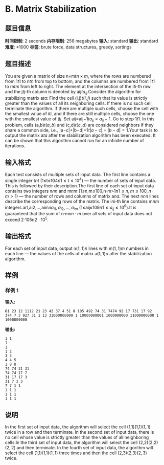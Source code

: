 # B. Matrix Stabilization

## 题目信息

**时间限制**: 2 seconds
**内存限制**: 256 megabytes
**输入**: standard
**输出**: standard
**难度**: *1000
**标签**: brute force, data structures, greedy, sortings

## 题目描述

You are given a matrix of size n×m$t$$n \times m$, where the rows are numbered from 1$t$$1$ to n$t$$n$ from top to bottom, and the columns are numbered from 1$t$$1$ to m$t$$m$ from left to right. The element at the intersection of the i$t$$i$-th row and the j$t$$j$-th column is denoted by aij$t$$a_{ij}$.Consider the algorithm for stabilizing matrix a$t$$a$: Find the cell (i,j)$t$$(i, j)$ such that its value is strictly greater than the values of all its neighboring cells. If there is no such cell, terminate the algorithm. If there are multiple such cells, choose the cell with the smallest value of i$t$$i$, and if there are still multiple cells, choose the one with the smallest value of j$t$$j$. Set aij=aij−1$t$$a_{ij} = a_{ij} - 1$. Go to step 1$t$$1$. In this problem, cells (a,b)$t$$(a, b)$ and (c,d)$t$$(c, d)$ are considered neighbors if they share a common side, i.e., |a−c|+|b−d|=1$t$$|a - c| + |b - d| = 1$.Your task is to output the matrix a$t$$a$ after the stabilization algorithm has been executed. It can be shown that this algorithm cannot run for an infinite number of iterations.

## 输入格式

Each test consists of multiple sets of input data. The first line contains a single integer t$n$$t$ (1≤t≤104$n$$1 \leq t \leq 10^4$) — the number of sets of input data. This is followed by their description.The first line of each set of input data contains two integers n$n$$n$ and m$n$$m$ (1≤n,m≤100,n⋅m>1$n$$1 \leq n, m \leq 100, n \cdot m > 1$) — the number of rows and columns of matrix a$n$$a$. The next n$n$$n$ lines describe the corresponding rows of the matrix. The i$n$$i$-th line contains m$n$$m$ integers ai1,ai2,…,aim$n$$a_{i1}, a_{i2}, \ldots, a_{im}$ (1≤aij≤109$n$$1 \leq a_{ij} \leq 10^9$).It is guaranteed that the sum of n⋅m$n$$n \cdot m$ over all sets of input data does not exceed 2⋅105$n$$2 \cdot 10^5$.

## 输出格式

For each set of input data, output n$(1, 1)$$n$ lines with m$(1, 1)$$m$ numbers in each line — the values of the cells of matrix a$(1, 1)$$a$ after the stabilization algorithm.

## 样例

### 样例 1

**输入:**
```
61 23 12 1112 21 23 42 37 4 51 8 105 492 74 31 7474 92 17 731 17 92 374 7 3 927 31 1 13 31000000000 1 10000000001 1000000000 11000000000 1 1000000000
```

**输出:**
```
1 1 
1 
1 
1 2 
3 3 
4 4 5 
1 8 8 
74 74 31 31 
74 74 17 7 
31 17 17 3 
31 7 3 3 
7 7 1 1 
1 1 1 
1 1 1 
1 1 1
```

## 说明

In the first set of input data, the algorithm will select the cell (1,1)(1,1)$(1, 1)$ twice in a row and then terminate. In the second set of input data, there is no cell whose value is strictly greater than the values of all neighboring cells.In the third set of input data, the algorithm will select the cell (2,2)(2,2)$(2, 2)$ and then terminate. In the fourth set of input data, the algorithm will select the cell (1,1)(1,1)$(1, 1)$ three times and then the cell (2,3)(2,3)$(2, 3)$ twice.
